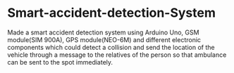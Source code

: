 # Smart-accident-detection-System

Made a smart accident detection system using Arduino Uno, GSM module(SIM 900A), GPS module(NEO-6M) and different electronic components which could detect a collision and send the location of the vehicle through a message to the relatives of the person so that ambulance can be sent to the spot immediately.
